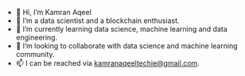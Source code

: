 - 👋 Hi, I’m Kamran Aqeel
- 👀 I’m a data scientist and a blockchain enthusiast.
- 🌱 I’m currently learning data science, machine learning and data engineering.
- 💞️ I’m looking to collaborate with data science and machine learning community.
- 📫 I can be reached via kamranaqeeltechie@gmail.com. 

<!---
kamran0310/kamran0310 is a ✨ special ✨ repository because its `README.md` (this file) appears on your GitHub profile.
You can click the Preview link to take a look at your changes.
--->
